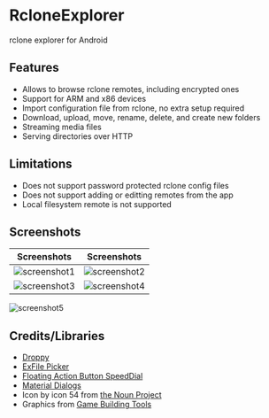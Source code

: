 # RcloneExplorer
rclone explorer for Android

Features
--------
- Allows to browse rclone remotes, including encrypted ones
- Support for ARM and x86 devices
- Import configuration file from rclone, no extra setup required
- Download, upload, move, rename, delete, and create new folders
- Streaming media files
- Serving directories over HTTP

Limitations
------------
- Does not support password protected rclone config files
- Does not support adding or editting remotes from the app
- Local filesystem remote is not supported

Screenshots
-----------

Screenshots|Screenshots
:-------------------------:|:-------------------------:
![screenshot1](https://github.com/kaczmarkiewiczp/rcloneExplorer/blob/master/screenshots/screenshot_1.png?raw=true) |![screenshot2](https://github.com/kaczmarkiewiczp/rcloneExplorer/blob/master/screenshots/screenshot_2.png?raw=true)
![screenshot3](https://github.com/kaczmarkiewiczp/rcloneExplorer/blob/master/screenshots/screenshot_3.png?raw=true) | ![screenshot4](https://github.com/kaczmarkiewiczp/rcloneExplorer/blob/master/screenshots/screenshot_4.png?raw=true)
![screenshot5](https://github.com/kaczmarkiewiczp/rcloneExplorer/blob/master/screenshots/screenshot_5.png?raw=true)

Credits/Libraries
-----------------
- [Droppy](https://github.com/shehabic/Droppy)
- [ExFile Picker](https://github.com/bartwell/ExFilePicker)
- [Floating Action Button SpeedDial](https://github.com/leinardi/FloatingActionButtonSpeedDial)
- [Material Dialogs](https://github.com/afollestad/material-dialogs)
- Icon by icon 54 from [the Noun Project](https://thenounproject.com)
- Graphics from [Game Building Tools](http://www.gamebuildingtools.com)
